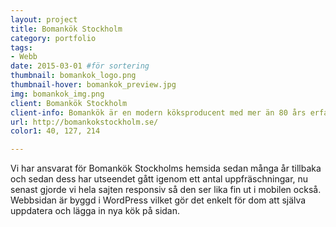 ```yaml
---
layout: project
title: Bomankök Stockholm 
category: portfolio
tags:
- Webb
date: 2015-03-01 #för sortering
thumbnail: bomankok_logo.png
thumbnail-hover: bomankok_preview.jpg
img: bomankok_img.png
client: Bomankök Stockholm 
client-info: Bomankök är en modern köksproducent med mer än 80 års erfarenhet av kökstillverkning och tillverkar måttanpassade kök utifrån önskemål.
url: http://bomankokstockholm.se/
color1: 40, 127, 214

---
```

Vi har ansvarat för Bomankök Stockholms hemsida sedan många år tillbaka och sedan dess har utseendet gått igenom ett antal uppfräschningar, nu senast gjorde vi hela sajten responsiv så den ser lika fin ut i mobilen också. Webbsidan är byggd i WordPress vilket gör det enkelt för dom att själva uppdatera och lägga in nya kök på sidan.